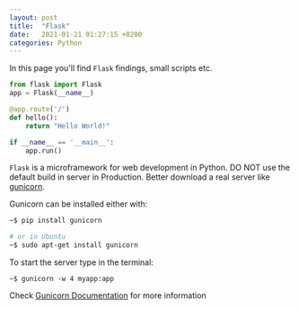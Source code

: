```yaml
---
layout: post
title:  "Flask"
date:   2021-01-21 01:27:15 +0200
categories: Python
---
```


In this page you'll find `Flask` findings, small scripts etc.

<style>
.tablelines table, .tablelines td, .tablelines th {
        border: 1px solid black;
        }
</style>


```python
from flask import Flask
app = Flask(__name__)

@app.route('/')
def hello():
    return "Hello World!"

if __name__ == '__main__':
    app.run()
```

`Flask` is a microframework for web development in Python. DO NOT use the default build in server in Production.
Better download a real server like [gunicorn](https://gunicorn.org/).  

Gunicorn can be installed either with:
```sh
~$ pip install gunicorn

# or in Ubuntu
~$ sudo apt-get install gunicorn
```

To start the server type in the terminal:
```
~$ gunicorn -w 4 myapp:app
```

Check [Gunicorn Documentation](https://docs.gunicorn.org/en/latest/run.html) for more information
